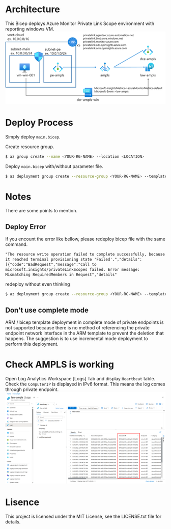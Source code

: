 # Architecture
This Bicep deploys Azure Monitor Private Link Scope environment with reporting windows VM.
![](/imgs/env.png)

# Deploy Process
Simply deploy `main.bicep`.

Create resource group.
```bash
$ az group create --name <YOUR-RG-NAME> --location <LOCATION>
```
Deploy `main.bicep` with/without parameter file.
```bash
$ az deployment group create --resource-group <YOUR-RG-NAME> --template-file main.bicep --parameters .\params-samples.json
```


# Notes
There are some points to mention.

## Deploy Error
If you encount the error like bellow, please redeploy bicep file with the same command.
```
"The resource write operation failed to complete successfully, because it reached terminal provisioning state 'Failed'.","details":[{"code":"BadRequest","message":"Call to microsoft.insights/privateLinkScopes failed. Error message: Mismatching RequiredMembers in Request","details"
```
redeploy without even thinking
```bash
$ az deployment group create --resource-group <YOUR-RG-NAME> --template-file main.bicep --parameters .\params-samples.json
```

## Don't use complete mode
ARM / bicep template deployment in complete mode of private endpoints is not supported because there is no method of referencing the private endpoint network interface in the ARM template to prevent the deletion that happens. 
The suggestion is to use incremental mode deployment to perform this deployment. 

# Check AMPLS is working
Open Log Analytics Workspace [Logs] Tab and display `Heartbeat` table. Check the `ComputerIP` is displayed in IPv6 format. This means the log comes through private endpoint.
![](/imgs/law.png)

# Lisence
This project is licensed under the MIT License, see the LICENSE.txt file for details.